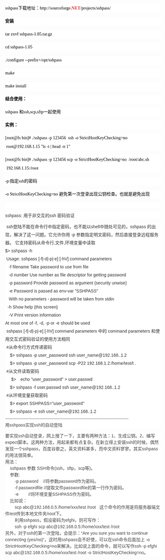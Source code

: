 <p style="font-size:14px;white-space:normal;background-color:#FFFFFF;clear:both;overflow:hidden;color:#555555;line-height:28px;font-family:宋体, &quot;height:auto;">
	<span style="color:#000000;">sshpass下载地址：http://sourceforge<a href="http://lib.csdn.net/base/dotnet" class="replace_word" title=".NET知识库" target="_blank" style="color:#DF3434;text-decoration:none;font-weight:bold;">.NET</a>/projects/sshpass/</span>
</p>
<p style="font-size:14px;white-space:normal;background-color:#FFFFFF;clear:both;overflow:hidden;color:#555555;line-height:28px;font-family:宋体, &quot;height:auto;">
	<span style="color:#000000;"><strong style="padding:0px;margin:0px;">安装</strong></span>
</p>
<p style="font-size:14px;white-space:normal;background-color:#FFFFFF;clear:both;overflow:hidden;color:#555555;line-height:28px;font-family:宋体, &quot;height:auto;">
	<span style="color:#000000;">tar zxvf sshpass-1.05.tar.gz</span>
</p>
<p style="font-size:14px;white-space:normal;background-color:#FFFFFF;clear:both;overflow:hidden;color:#555555;line-height:28px;font-family:宋体, &quot;height:auto;">
	<span style="color:#000000;">cd sshpass-1.05</span>
</p>
<p style="font-size:14px;white-space:normal;background-color:#FFFFFF;clear:both;overflow:hidden;color:#555555;line-height:28px;font-family:宋体, &quot;height:auto;">
	<span style="color:#000000;">./configure --prefix=/opt/sshpass</span>
</p>
<p style="font-size:14px;white-space:normal;background-color:#FFFFFF;clear:both;overflow:hidden;color:#555555;line-height:28px;font-family:宋体, &quot;height:auto;">
	<span style="color:#000000;">make</span>
</p>
<p style="font-size:14px;white-space:normal;background-color:#FFFFFF;clear:both;overflow:hidden;color:#555555;line-height:28px;font-family:宋体, &quot;height:auto;">
	<span style="color:#000000;">make install</span>
</p>
<p style="font-size:14px;white-space:normal;background-color:#FFFFFF;clear:both;overflow:hidden;color:#555555;line-height:28px;font-family:宋体, &quot;height:auto;">
	<span style="color:#000000;"><strong style="padding:0px;margin:0px;">结合使用：</strong></span>
</p>
<p style="font-size:14px;white-space:normal;background-color:#FFFFFF;clear:both;overflow:hidden;color:#555555;line-height:28px;font-family:宋体, &quot;height:auto;">
	<span style="color:#000000;">sshpass 和ssh,scp,sftp一起使用</span>
</p>
<p style="font-size:14px;white-space:normal;background-color:#FFFFFF;clear:both;overflow:hidden;color:#555555;line-height:28px;font-family:宋体, &quot;height:auto;">
	<span style="color:#000000;"><strong style="padding:0px;margin:0px;">实例：</strong>&nbsp;</span>
</p>
<p style="font-size:14px;white-space:normal;background-color:#FFFFFF;clear:both;overflow:hidden;color:#555555;line-height:28px;font-family:宋体, &quot;height:auto;">
	<span style="color:#000000;">[root@fs bin]# ./sshpass -p 123456 &nbsp;ssh -o StrictHostKeyChecking=no &nbsp; &nbsp;root@192.168.1.15 "ls -t | head -n 1"</span>
</p>
<p style="font-size:14px;white-space:normal;background-color:#FFFFFF;clear:both;overflow:hidden;color:#555555;line-height:28px;font-family:宋体, &quot;height:auto;">
	<span style="color:#000000;">[root@fs bin]# ./sshpass -p 123456 scp -o StrictHostKeyChecking=no &nbsp;/root/abc.sh &nbsp;192.168.1.15:/root</span>
</p>
<p style="font-size:14px;white-space:normal;background-color:#FFFFFF;clear:both;overflow:hidden;color:#555555;line-height:28px;font-family:宋体, &quot;height:auto;">
	<span style="color:#000000;">-p:指定ssh的密码</span>
</p>
<p style="font-size:14px;white-space:normal;background-color:#FFFFFF;clear:both;overflow:hidden;color:#555555;line-height:28px;font-family:宋体, &quot;height:auto;">
	<span style="color:#000000;">-o StrictHostKeyChecking=no 避免第一次登录出现公钥检查。也就是避免出现</span>
</p>
<p style="color:#333333;font-family:Arial;font-size:14px;white-space:normal;background-color:#FFFFFF;">
	&nbsp;
</p>
<p style="color:#333333;font-family:Arial;font-size:14px;white-space:normal;background-color:#FFFFFF;">
	sshpass: 用于非交互的ssh 密码验证
</p>
<div style="color:#333333;font-family:Arial;font-size:14px;white-space:normal;background-color:#FFFFFF;line-height:26px;">
	&nbsp;ssh登陆不能在命令行中指定密码，也不能以shell中随处可见的，sshpass 的出现，解决了这一问题。它允许你用 -p 参数指定明文密码，然后直接登录远程服务器。 它支持密码从命令行,文件,环境变量中读取
</div>
<div style="color:#333333;font-family:Arial;font-size:14px;white-space:normal;background-color:#FFFFFF;line-height:26px;">
	$&gt; sshpass -h
</div>
<div style="color:#333333;font-family:Arial;font-size:14px;white-space:normal;background-color:#FFFFFF;line-height:26px;">
	&nbsp;Usage: sshpass [-f|-d|-p|-e] [-hV] command parameters
</div>
<div style="color:#333333;font-family:Arial;font-size:14px;white-space:normal;background-color:#FFFFFF;line-height:26px;">
	&nbsp;&nbsp; -f filename Take password to use from file
</div>
<div style="color:#333333;font-family:Arial;font-size:14px;white-space:normal;background-color:#FFFFFF;line-height:26px;">
	&nbsp;&nbsp; -d number Use number as file descriptor for getting password
</div>
<div style="color:#333333;font-family:Arial;font-size:14px;white-space:normal;background-color:#FFFFFF;line-height:26px;">
	&nbsp;&nbsp; -p password Provide password as argument (security unwise)
</div>
<div style="color:#333333;font-family:Arial;font-size:14px;white-space:normal;background-color:#FFFFFF;line-height:26px;">
	&nbsp;&nbsp; -e Password is passed as env-var "SSHPASS"
</div>
<div style="color:#333333;font-family:Arial;font-size:14px;white-space:normal;background-color:#FFFFFF;line-height:26px;">
	&nbsp;&nbsp; With no parameters - password will be taken from stdin
</div>
<div style="color:#333333;font-family:Arial;font-size:14px;white-space:normal;background-color:#FFFFFF;line-height:26px;">
	&nbsp;&nbsp;-h Show help (this screen)
</div>
<div style="color:#333333;font-family:Arial;font-size:14px;white-space:normal;background-color:#FFFFFF;line-height:26px;">
	&nbsp;&nbsp; -V Print version information
</div>
<div style="color:#333333;font-family:Arial;font-size:14px;white-space:normal;background-color:#FFFFFF;line-height:26px;">
	At most one of -f, -d, -p or -e should be used
</div>
<div style="color:#333333;font-family:Arial;font-size:14px;white-space:normal;background-color:#FFFFFF;line-height:26px;">
	&nbsp;sshpass [-f|-d|-p|-e] [-hV] command parameters 中的 command parameters 和使用交互式密码验证的使用方法相同
</div>
<div style="color:#333333;font-family:Arial;font-size:14px;white-space:normal;background-color:#FFFFFF;line-height:26px;">
	&nbsp;#从命令行方式传递密码
</div>
<div style="color:#333333;font-family:Arial;font-size:14px;white-space:normal;background-color:#FFFFFF;line-height:26px;">
	&nbsp; &nbsp;&nbsp;$&gt; sshpass -p user_password ssh user_name@192.168..1.2
</div>
<div style="color:#333333;font-family:Arial;font-size:14px;white-space:normal;background-color:#FFFFFF;line-height:26px;">
	&nbsp;&nbsp;&nbsp; $&gt; sshpass -p user_password scp -P22 192.168.1.2:/home/test/t .&nbsp;
</div>
<div style="color:#333333;font-family:Arial;font-size:14px;white-space:normal;background-color:#FFFFFF;line-height:26px;">
	&nbsp;#从文件读取密码
</div>
<div style="color:#333333;font-family:Arial;font-size:14px;white-space:normal;background-color:#FFFFFF;line-height:26px;">
	&nbsp; &nbsp; &nbsp;$&gt;　echo "user_password" &gt; user.passwd
</div>
<div style="color:#333333;font-family:Arial;font-size:14px;white-space:normal;background-color:#FFFFFF;line-height:26px;">
	&nbsp;&nbsp;&nbsp; $&gt; sshpass -f user.passwd ssh user_name@192.168..1.2
</div>
<div style="color:#333333;font-family:Arial;font-size:14px;white-space:normal;background-color:#FFFFFF;line-height:26px;">
	&nbsp;#从环境变量获取密码
</div>
<div style="color:#333333;font-family:Arial;font-size:14px;white-space:normal;background-color:#FFFFFF;line-height:26px;">
	&nbsp; &nbsp; $&gt; export SSHPASS="user_password"
</div>
<div style="color:#333333;font-family:Arial;font-size:14px;white-space:normal;background-color:#FFFFFF;line-height:26px;">
	&nbsp;&nbsp;&nbsp; $&gt; sshpass -e ssh user_name@192.168..1.2&nbsp;
</div>
<div style="color:#333333;font-family:Arial;font-size:14px;white-space:normal;background-color:#FFFFFF;line-height:26px;">
	<span style="font-family:Tahoma, Helvetica, Arial, STHeiti;font-size:12px;color:#454545;line-height:21px;">----------------------------------------------------------------------------------------------------</span>
</div>
<div style="color:#333333;font-family:Arial;font-size:14px;white-space:normal;background-color:#FFFFFF;line-height:26px;">
	<span style="font-family:Tahoma, Helvetica, Arial, STHeiti;color:#454545;line-height:21px;">用sshpass实现ssh的自动登陆&nbsp;</span>
</div>
<div style="color:#333333;font-family:Arial;font-size:14px;white-space:normal;background-color:#FFFFFF;line-height:26px;">
	<p style="color:#454545;line-height:21px;font-family:Tahoma, Helvetica, Arial, STHeiti;">
		要实现ssh自动登录，网上搜了一下，主要有两种方法：1、生成公钥。2、编写expect脚本。这两种方法，用起来都有点复杂。在新立得上安装ssh的时候，偶然发现一个sshpass，百度谷歌之，英文资料甚多，而中文资料寥寥。其实sshpass的用法很简单。<br />
用法：<br />
&nbsp;&nbsp;&nbsp; sshpass 参数 SSH命令(ssh，sftp，scp等)。<br />
&nbsp;&nbsp;&nbsp; 参数:<br />
&nbsp;&nbsp;&nbsp; &nbsp;&nbsp;&nbsp; -p password&nbsp;&nbsp;&nbsp; //将参数password作为密码。<br />
&nbsp;&nbsp;&nbsp; &nbsp;&nbsp;&nbsp; -f passwordfile //提取文件passwordfile的第一行作为密码。<br />
&nbsp;&nbsp;&nbsp; &nbsp;&nbsp;&nbsp; -e&nbsp;&nbsp;&nbsp; &nbsp;&nbsp;&nbsp; //将环境变量SSHPASS作为密码。<br />
&nbsp;&nbsp;&nbsp; 比如说：<br />
&nbsp;&nbsp;&nbsp; &nbsp;&nbsp;&nbsp; scp abc@192.168.0.5:/home/xxx/test /root&nbsp;&nbsp; 这个命令的作用是将服务器端文件test传到本地文件夹/root下。<br />
&nbsp;&nbsp;&nbsp; &nbsp;&nbsp;&nbsp; 利用sshpass，假设密码为efghi，则可写作：<br />
&nbsp;&nbsp;&nbsp; &nbsp;&nbsp;&nbsp; ssh -p efghi scp abc@192.168.0.5:/home/xxx/test /root<br />
另外，对于ssh的第一次登陆，会提示：“Are you sure you want to continue connecting (yes/no)”，这时用sshpass会不好使，可以在ssh命令后面加上 -o StrictHostKeyChecking=no来解决。比如说上面的命令，就可以写作ssh -p efghi scp abc@192.168.0.5:/home/xxx/test /root -o StrictHostKeyChecking=no。
	</p>
</div>